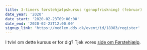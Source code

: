 ```yaml
---
title: 3-timers førstehjælpskursus (genopfriskning) (februar)
date_year: '2020'
date_start: '2020-02-23T09:00:00'
date_end: '2020-02-23T12:00:00'
signup_link: 'https://medlem.dds.dk/event/id/18983/register'
---
```

I tvivl om dette kursus er for dig? Tjek vores [side om Førstehjælp](/foerstehjaelp).
